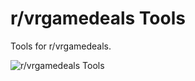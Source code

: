 # r/vrgamedeals Tools

Tools for r/vrgamedeals.

![r/vrgamedeals Tools](https://i.imgur.com/dtdvWAF.png)
